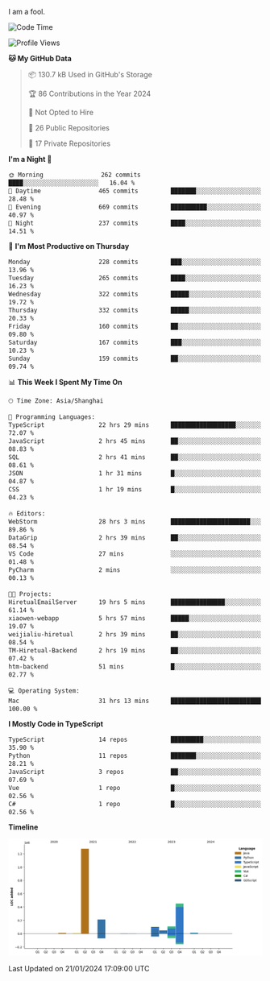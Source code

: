 I am a fool.

<!--START_SECTION:waka-->
![Code Time](http://img.shields.io/badge/Code%20Time-1%2C127%20hrs%2053%20mins-blue)

![Profile Views](http://img.shields.io/badge/Profile%20Views-0-blue)

**🐱 My GitHub Data** 

> 📦 130.7 kB Used in GitHub's Storage 
 > 
> 🏆 86 Contributions in the Year 2024
 > 
> 🚫 Not Opted to Hire
 > 
> 📜 26 Public Repositories 
 > 
> 🔑 17 Private Repositories 
 > 
**I'm a Night 🦉** 

```text
🌞 Morning                262 commits         ████░░░░░░░░░░░░░░░░░░░░░   16.04 % 
🌆 Daytime                465 commits         ███████░░░░░░░░░░░░░░░░░░   28.48 % 
🌃 Evening                669 commits         ██████████░░░░░░░░░░░░░░░   40.97 % 
🌙 Night                  237 commits         ████░░░░░░░░░░░░░░░░░░░░░   14.51 % 
```
📅 **I'm Most Productive on Thursday** 

```text
Monday                   228 commits         ███░░░░░░░░░░░░░░░░░░░░░░   13.96 % 
Tuesday                  265 commits         ████░░░░░░░░░░░░░░░░░░░░░   16.23 % 
Wednesday                322 commits         █████░░░░░░░░░░░░░░░░░░░░   19.72 % 
Thursday                 332 commits         █████░░░░░░░░░░░░░░░░░░░░   20.33 % 
Friday                   160 commits         ██░░░░░░░░░░░░░░░░░░░░░░░   09.80 % 
Saturday                 167 commits         ███░░░░░░░░░░░░░░░░░░░░░░   10.23 % 
Sunday                   159 commits         ██░░░░░░░░░░░░░░░░░░░░░░░   09.74 % 
```


📊 **This Week I Spent My Time On** 

```text
🕑︎ Time Zone: Asia/Shanghai

💬 Programming Languages: 
TypeScript               22 hrs 29 mins      ██████████████████░░░░░░░   72.07 % 
JavaScript               2 hrs 45 mins       ██░░░░░░░░░░░░░░░░░░░░░░░   08.83 % 
SQL                      2 hrs 41 mins       ██░░░░░░░░░░░░░░░░░░░░░░░   08.61 % 
JSON                     1 hr 31 mins        █░░░░░░░░░░░░░░░░░░░░░░░░   04.87 % 
CSS                      1 hr 19 mins        █░░░░░░░░░░░░░░░░░░░░░░░░   04.23 % 

🔥 Editors: 
WebStorm                 28 hrs 3 mins       ██████████████████████░░░   89.86 % 
DataGrip                 2 hrs 39 mins       ██░░░░░░░░░░░░░░░░░░░░░░░   08.54 % 
VS Code                  27 mins             ░░░░░░░░░░░░░░░░░░░░░░░░░   01.48 % 
PyCharm                  2 mins              ░░░░░░░░░░░░░░░░░░░░░░░░░   00.13 % 

🐱‍💻 Projects: 
HiretualEmailServer      19 hrs 5 mins       ███████████████░░░░░░░░░░   61.14 % 
xiaowen-webapp           5 hrs 57 mins       █████░░░░░░░░░░░░░░░░░░░░   19.07 % 
weijialiu-hiretual       2 hrs 39 mins       ██░░░░░░░░░░░░░░░░░░░░░░░   08.54 % 
TM-Hiretual-Backend      2 hrs 19 mins       ██░░░░░░░░░░░░░░░░░░░░░░░   07.42 % 
htm-backend              51 mins             █░░░░░░░░░░░░░░░░░░░░░░░░   02.77 % 

💻 Operating System: 
Mac                      31 hrs 13 mins      █████████████████████████   100.00 % 
```

**I Mostly Code in TypeScript** 

```text
TypeScript               14 repos            █████████░░░░░░░░░░░░░░░░   35.90 % 
Python                   11 repos            ███████░░░░░░░░░░░░░░░░░░   28.21 % 
JavaScript               3 repos             ██░░░░░░░░░░░░░░░░░░░░░░░   07.69 % 
Vue                      1 repo              █░░░░░░░░░░░░░░░░░░░░░░░░   02.56 % 
C#                       1 repo              █░░░░░░░░░░░░░░░░░░░░░░░░   02.56 % 
```



**Timeline**

![Lines of Code chart](https://raw.githubusercontent.com/VeejaLiu/VeejaLiu/master/assets/bar_graph.png)


 Last Updated on 21/01/2024 17:09:00 UTC
<!--END_SECTION:waka-->

